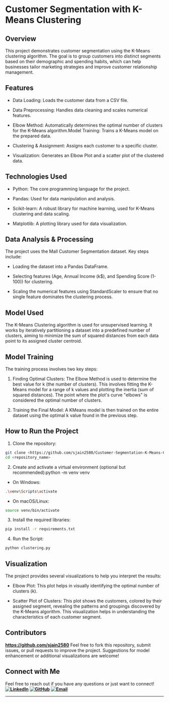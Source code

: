 # Customer Segmentation with K-Means Clustering

## Overview

This project demonstrates customer segmentation using the K-Means clustering algorithm. The goal is to group customers into distinct segments based on their demographic and spending habits, which can help businesses tailor marketing strategies and improve customer relationship management.

## Features

- Data Loading: Loads the customer data from a CSV file.

- Data Preprocessing: Handles data cleaning and scales numerical features.

- Elbow Method: Automatically determines the optimal number of clusters for the K-Means algorithm.Model Training: Trains a K-Means model on the prepared data.

- Clustering & Assignment: Assigns each customer to a specific cluster.

- Visualization: Generates an Elbow Plot and a scatter plot of the clustered data.

## Technologies Used

- Python: The core programming language for the project.

- Pandas: Used for data manipulation and analysis.

- Scikit-learn: A robust library for machine learning, used for K-Means clustering and data scaling.

- Matplotlib: A plotting library used for data visualization.

## Data Analysis & Processing

The project uses the Mall Customer Segmentation dataset. Key steps include:

- Loading the dataset into a Pandas DataFrame.

- Selecting features (Age, Annual Income (k$), and Spending Score (1-100)) for clustering.

- Scaling the numerical features using StandardScaler to ensure that no single feature dominates the clustering process.

## Model Used

The K-Means Clustering algorithm is used for unsupervised learning. It works by iteratively partitioning a dataset into a predefined number of clusters, aiming to minimize the sum of squared distances from each data point to its assigned cluster centroid.

## Model Training

The training process involves two key steps:

1. Finding Optimal Clusters: The Elbow Method is used to determine the best value for k (the number of clusters). This involves fitting the K-Means model for a range of k values and plotting the inertia (sum of squared distances). The point where the plot's curve "elbows" is considered the optimal number of clusters.

2. Training the Final Model: A KMeans model is then trained on the entire dataset using the optimal k value found in the previous step.

## How to Run the Project

1. Clone the repository:

```bash
git clone <https://github.com/sjain2580/Customer-Segmentation-K-Means-Clustering>
cd <repository_name>
```

2. Create and activate a virtual environment (optional but recommended):python -m venv venv

- On Windows:
  
```bash
.\venv\Scripts\activate
```

- On macOS/Linux:

```bash
source venv/bin/activate
```

3. Install the required libraries:

```bash
pip install -r requirements.txt
```

4. Run the Script:

```bash
python clustering.py
```

## Visualization
The project provides several visualizations to help you interpret the results:
- Elbow Plot: This plot helps in visually identifying the optimal number of clusters (k).

- Scatter Plot of Clusters: This plot shows the customers, colored by their assigned segment, revealing the patterns and groupings discovered by the K-Means algorithm. This visualization helps in understanding the characteristics of each customer segment.

## Contributors

**<https://github.com/sjain2580>**
Feel free to fork this repository, submit issues, or pull requests to improve the project. Suggestions for model enhancement or additional visualizations are welcome!

## Connect with Me

Feel free to reach out if you have any questions or just want to connect!
**[![LinkedIn](https://img.shields.io/badge/-LinkedIn-0A66C2?style=flat-square&logo=linkedin&logoColor=white)](https://www.linkedin.com/in/sjain04/)**
**[![GitHub](https://img.shields.io/badge/-GitHub-181717?style=flat-square&logo=github&logoColor=white)](https://github.com/sjain2580)**
**[![Email](https://img.shields.io/badge/-Email-D14836?style=flat-square&logo=gmail&logoColor=white)](mailto:sjain040395@gmail.com)**

---
